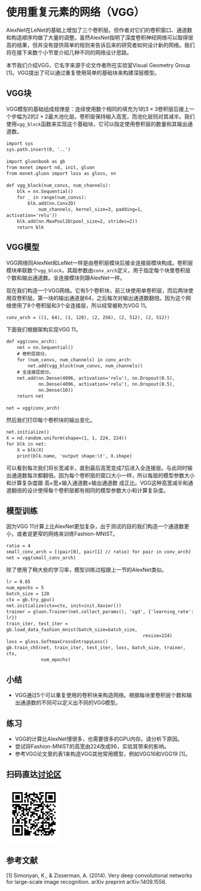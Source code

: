 # 使用重复元素的网络（VGG）

AlexNet在LeNet的基础上增加了三个卷积层。但作者对它们的卷积窗口、通道数和构造顺序均做了大量的调整。虽然AlexNet指明了深度卷积神经网络可以取得很高的结果，但并没有提供简单的规则来告诉后来的研究者如何设计新的网络。我们将在接下来数个小节里介绍几种不同的网络设计思路。

本节我们介绍VGG，它名字来源于论文作者所在实验室Visual Geometry Group [1]。VGG提出了可以通过重复使用简单的基础块来构建深层模型。

## VGG块

VGG模型的基础组成规律是：连续使用数个相同的填充为1的$3\times 3$卷积层后接上一个步幅为2的$2\times 2$最大池化层。卷积层保持输入高宽，而池化层则对其减半。我们使用`vgg_block`函数来实现这个基础块，它可以指定使用卷积层的数量和其输出通道数。

```{.python .input  n=1}
import sys
sys.path.insert(0, '..')

import gluonbook as gb
from mxnet import nd, init, gluon
from mxnet.gluon import loss as gloss, nn

def vgg_block(num_convs, num_channels):
    blk = nn.Sequential()
    for _ in range(num_convs):
        blk.add(nn.Conv2D(
            num_channels, kernel_size=3, padding=1, activation='relu'))
    blk.add(nn.MaxPool2D(pool_size=2, strides=2))
    return blk
```

## VGG模型

VGG网络同AlexNet和LeNet一样是由卷积层模块后接全连接层模块构成。卷积层模块串联数个`vgg_block`，其超参数由`conv_arch`定义，用于指定每个块里卷积层个数和输出通道数。全连接模块则跟AlexNet一样。

现在我们构造一个VGG网络。它有5个卷积块，前三块使用单卷积层，而后两块使用双卷积层。第一块的输出通道是64，之后每次对输出通道数翻倍。因为这个网络使用了8个卷积层和3个全连接层，所以经常被称为VGG 11。

```{.python .input  n=3}
conv_arch = ((1, 64), (1, 128), (2, 256), (2, 512), (2, 512))
```

下面我们根据架构实现VGG 11。

```{.python .input}
def vgg(conv_arch):
    net = nn.Sequential()
    # 卷积层部分。
    for (num_convs, num_channels) in conv_arch:
        net.add(vgg_block(num_convs, num_channels))
    # 全连接层部分。
    net.add(nn.Dense(4096, activation='relu'), nn.Dropout(0.5),
            nn.Dense(4096, activation='relu'), nn.Dropout(0.5),
            nn.Dense(10))
    return net

net = vgg(conv_arch)
```

然后我们打印每个卷积块的输出变化。

```{.python .input}
net.initialize()
X = nd.random.uniform(shape=(1, 1, 224, 224))
for blk in net:
    X = blk(X)
    print(blk.name, 'output shape:\t', X.shape)
```

可以看到每次我们将长宽减半，直到最后高宽变成7后进入全连接层。与此同时输出通道数每次都翻倍。因为每个卷积层的窗口大小一样，所以每层的模型参数大小和计算复杂度跟 高$\times$宽$\times$输入通道数$\times$输出通道数 成正比。VGG这种高宽减半和通道翻倍的设计使得每个卷积层都有相同的模型参数大小和计算复杂度。

## 模型训练

因为VGG 11计算上比AlexNet更加复杂，出于测试的目的我们构造一个通道数更小，或者说更窄的网络来训练Fashion-MNIST。

```{.python .input}
ratio = 4
small_conv_arch = [(pair[0], pair[1] // ratio) for pair in conv_arch]
net = vgg(small_conv_arch)
```

除了使用了稍大些的学习率，模型训练过程跟上一节的AlexNet类似。

```{.python .input}
lr = 0.05
num_epochs = 5
batch_size = 128
ctx = gb.try_gpu()
net.initialize(ctx=ctx, init=init.Xavier())
trainer = gluon.Trainer(net.collect_params(), 'sgd', {'learning_rate': lr})
train_iter, test_iter = gb.load_data_fashion_mnist(batch_size=batch_size,
                                                   resize=224)
loss = gloss.SoftmaxCrossEntropyLoss()
gb.train_ch5(net, train_iter, test_iter, loss, batch_size, trainer, ctx,
             num_epochs)
```

## 小结

* VGG通过5个可以重复使用的卷积块来构造网络。根据每块里卷积层个数和输出通道数的不同可以定义出不同的VGG模型。

## 练习

- VGG的计算比AlexNet慢很多，也需要很多的GPU内存。请分析下原因。
- 尝试将Fashion-MNIST的高宽由224改成96，实验其带来的影响。
- 参考VGG论文里的表1来构造VGG其他常用模型，例如VGG16和VGG19 [1]。

## 扫码直达[讨论区](https://discuss.gluon.ai/t/topic/1277)

![](../img/qr_vgg-gluon.svg)

## 参考文献

[1] Simonyan, K., & Zisserman, A. (2014). Very deep convolutional networks for large-scale image recognition. arXiv preprint arXiv:1409.1556.
